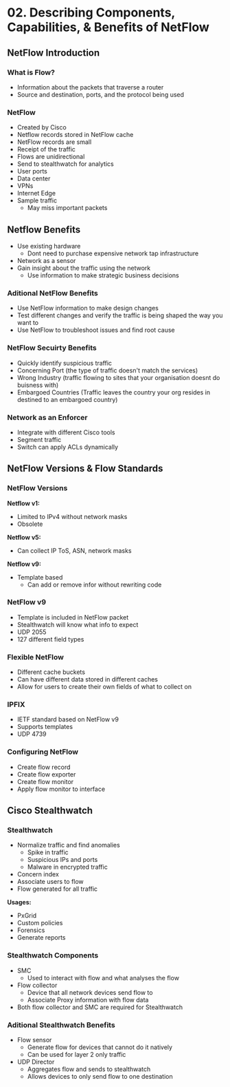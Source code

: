 # 02. Describing Components, Capabilities, & Benefits of NetFlow

## NetFlow Introduction

### What is Flow?

* Information about the packets that traverse a router
* Source and destination, ports, and the protocol being used

### NetFlow

* Created by Cisco
* Netflow records stored in NetFlow cache
* NetFlow records are small
* Receipt of the traffic
* Flows are unidirectional
* Send to stealthwatch for analytics
* User ports
* Data center
* VPNs
* Internet Edge
* Sample traffic
  * May miss important packets

## Netflow Benefits

* Use existing hardware
  * Dont need to purchase expensive network tap infrastructure
* Network as a sensor
* Gain insight about the traffic using the network
  * Use information to make strategic business decisions

### Aditional NetFlow Benefits

* Use NetFlow information to make design changes
* Test different changes and verify the traffic is being shaped the way you want to
* Use NetFlow to troubleshoot issues and find root cause

### NetFlow Secuirty Benefits

* Quickly identify suspicious traffic
* Concerning Port (the type of traffic doesn't match the services)
* Wrong Industry (traffic flowing to sites that your organisation doesnt do buisness with)
* Embargoed Countries (Traffic leaves the country your org resides in destined to an embargoed country)

### Network as an Enforcer

* Integrate with different Cisco tools
* Segment traffic
* Switch can apply ACLs dynamically

## NetFlow Versions & Flow Standards

### NetFlow Versions

**Netflow v1:**
* Limited to IPv4 without network masks
* Obsolete

**Netflow v5:**
* Can collect IP ToS, ASN, network masks

**Netflow v9:**
* Template based
  * Can add or remove infor without rewriting code

### NetFlow v9

* Template is included in NetFlow packet
* Stealthwatch will know what info to expect
* UDP 2055
* 127 different field types

### Flexible NetFlow

* Different cache buckets
* Can have different data stored in different caches
* Allow for users to create their own fields of what to collect on

### IPFIX

* IETF standard based on NetFlow v9
* Supports templates
* UDP 4739

### Configuring NetFlow

* Create flow record
* Create flow exporter
* Create flow monitor
* Apply flow monitor to interface

## Cisco Stealthwatch

### Stealthwatch

* Normalize traffic and find anomalies
  * Spike in traffic
  * Suspicious IPs and ports
  * Malware in encrypted traffic
* Concern index
* Associate users to flow
* Flow generated for all traffic

**Usages:**
* PxGrid
* Custom policies
* Forensics
* Generate reports

### Stealthwatch Components

* SMC
  * Used to interact with flow and what analyses the flow
* Flow collector
  * Device that all network devices send flow to
  * Associate Proxy information with flow data
* Both flow collector and SMC are required for Stealthwatch

### Aditional Stealthwatch Benefits

* Flow sensor
  * Generate flow for devices that cannot do it natively
  * Can be used for layer 2 only traffic
* UDP Director
  * Aggregates flow and sends to stealthwatch
  * Allows devices to only send flow to one destination
